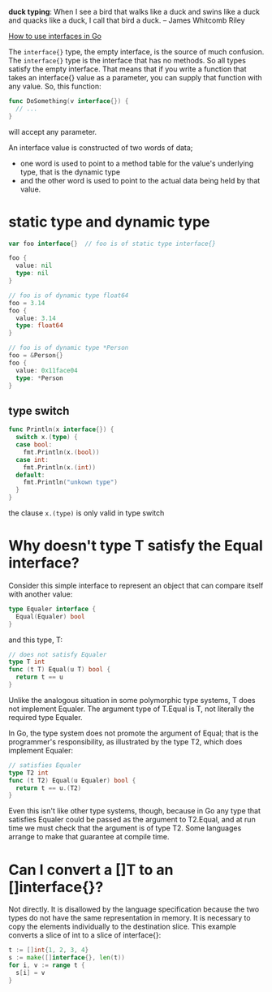**duck typing**: When I see a bird that walks like a duck and swins like a duck and quacks like a duck, I call that bird a duck. – James Whitcomb Riley

[How to use interfaces in Go](https://jordanorelli.com/post/32665860244/how-to-use-interfaces-in-go)

The `interface{}` type, the empty interface, is the source of much confusion. The `interface{}` type is the interface that has no methods.
So all types satisfy the empty interface.
That means that if you write a function that takes an interface{} value as a parameter, you can supply that function with any value. So, this function:
```go
func DoSomething(v interface{}) {
  // ...
}
```
will accept any parameter.

An interface value is constructed of two words of data;

- one word is used to point to a method table for the value's underlying type, that is the dynamic type
- and the other word is used to point to the actual data being held by that value.

# static type and dynamic type
```go
var foo interface{}  // foo is of static type interface{}

foo {
  value: nil
  type: nil
}

// foo is of dynamic type float64
foo = 3.14
foo {
  value: 3.14
  type: float64
}

// foo is of dynamic type *Person
foo = &Person{}
foo {
  value: 0x11face04
  type: *Person
}
```

## type switch
```go
func Println(x interface{}) {
  switch x.(type) {
  case bool:
    fmt.Println(x.(bool))
  case int:
    fmt.Println(x.(int))
  default:
    fmt.Println("unkown type")
  }
}
```
the clause `x.(type)` is only valid in type switch

# Why doesn't type T satisfy the Equal interface?
Consider this simple interface to represent an object that can compare itself with another value:
```go
type Equaler interface {
  Equal(Equaler) bool
}
```
and this type, T:
```go
// does not satisfy Equaler
type T int
func (t T) Equal(u T) bool {
  return t == u
}
```
Unlike the analogous situation in some polymorphic type systems, T does not implement Equaler.
The argument type of T.Equal is T, not literally the required type Equaler.

In Go, the type system does not promote the argument of Equal; that is the programmer's responsibility, as illustrated by the type T2, which does implement Equaler:
```go
// satisfies Equaler
type T2 int
func (t T2) Equal(u Equaler) bool {
  return t == u.(T2)
}
```
Even this isn't like other type systems, though, because in Go any type that satisfies Equaler could be passed as the argument to T2.Equal, and at run time we must check that the argument is of type T2.
Some languages arrange to make that guarantee at compile time.

# Can I convert a []T to an []interface{}?
Not directly. It is disallowed by the language specification because the two types do not have the same representation in memory.
It is necessary to copy the elements individually to the destination slice. This example converts a slice of int to a slice of interface{}:
```go
t := []int{1, 2, 3, 4}
s := make([]interface{}, len(t))
for i, v := range t {
  s[i] = v
}
```

